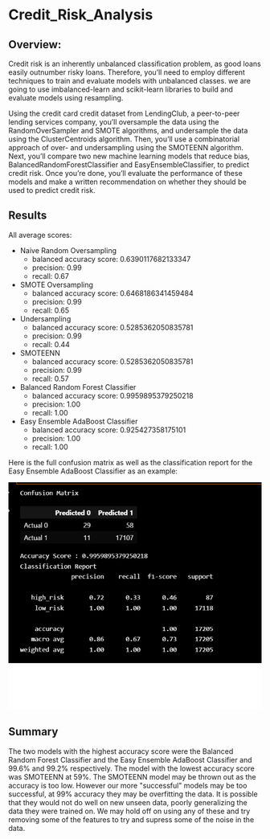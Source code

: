 # Credit_Risk_Analysis

## Overview:

Credit risk is an inherently unbalanced classification problem, as good loans easily outnumber risky loans. Therefore, you’ll need to employ different techniques to train and evaluate models with unbalanced classes. we are going to use imbalanced-learn and scikit-learn libraries to build and evaluate models using resampling.

Using the credit card credit dataset from LendingClub, a peer-to-peer lending services company, you’ll oversample the data using the RandomOverSampler and SMOTE algorithms, and undersample the data using the ClusterCentroids algorithm. Then, you’ll use a combinatorial approach of over- and undersampling using the SMOTEENN algorithm. Next, you’ll compare two new machine learning models that reduce bias, BalancedRandomForestClassifier and EasyEnsembleClassifier, to predict credit risk. Once you’re done, you’ll evaluate the performance of these models and make a written recommendation on whether they should be used to predict credit risk.

## Results
All average scores:
- Naive Random Oversampling
	- balanced accuracy score: 0.6390117682133347
	- precision: 0.99
	- recall: 0.67
- SMOTE Oversampling
	- balanced accuracy score: 0.6468186341459484
	- precision: 0.99
	- recall: 0.65
- Undersampling
	- balanced accuracy score: 0.5285362050835781
	- precision: 0.99
	- recall: 0.44
- SMOTEENN
	- balanced accuracy score: 0.5285362050835781
	- precision: 0.99
	- recall: 0.57
- Balanced Random Forest Classifier
	- balanced accuracy score: 0.9959895379250218
	- precision: 1.00
	- recall: 1.00
- Easy Ensemble AdaBoost Classifier
	- balanced accuracy score: 0.925427358175101
	- precision: 1.00
	- recall: 1.00

Here is the full confusion matrix as well as the classification report for the Easy Ensemble AdaBoost Classifier as an example:

![Balanced_Random_Forest](https://github.com/sedigh-etoumi/Credit_Risk_Analysis/blob/main/Confusion%20Matrix.png)

## Summary
The two models with the highest accuracy score were the Balanced Random Forest Classifier and the Easy Ensemble AdaBoost Classifier and 99.6% and 99.2% respectively. The model with the lowest accuracy score was SMOTEENN at 59%. The SMOTEENN model may be thrown out as the accuracy is too low. However our more "successful" models may be too successful, at 99% accuracy they may be overfitting the data. It is possible that they would not do well on new unseen data, poorly generalizing the data they were trained on. We may hold off on using any of these and try removing some of the features to try and supress some of the noise in the data.
